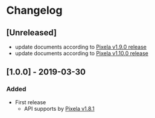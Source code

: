 # Changelog

## [Unreleased]

* update documents according to [Pixela v1.9.0 release](https://github.com/a-know/Pixela/releases/tag/v1.9.0)
* update documents according to [Pixela v1.10.0 release](https://github.com/a-know/Pixela/releases/tag/v1.10.0)

## [1.0.0] - 2019-03-30

### Added

* First release
    * API supports by [Pixela v1.8.1](https://github.com/a-know/Pixela/releases/tag/v1.8.1)
